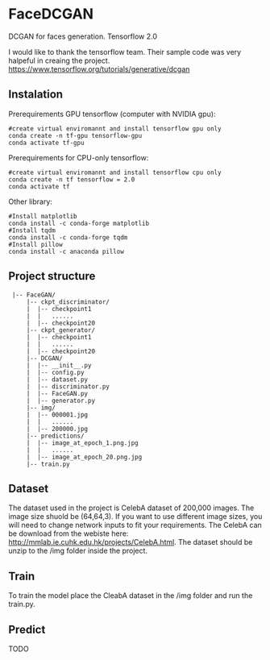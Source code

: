 # FaceDCGAN
 DCGAN for faces generation. Tensorflow 2.0  
   
I would like to thank the tensorflow team. Their sample code was very halpeful in creaing the project. https://www.tensorflow.org/tutorials/generative/dcgan  
 
## Instalation  
Prerequirements GPU tensorflow (computer with NVIDIA gpu):  
```
#create virtual enviromannt and install tensorflow gpu only
conda create -n tf-gpu tensorflow-gpu
conda activate tf-gpu
```
Prerequirements for CPU-only tensorflow:  
```
#create virtual enviromannt and install tensorflow cpu only
conda create -n tf tensorflow = 2.0
conda activate tf
```
  
Other library:  
```
#Install matplotlib
conda install -c conda-forge matplotlib
#Install tqdm
conda install -c conda-forge tqdm
#Install pillow
conda install -c anaconda pillow
```  
  
## Project structure  
```
 |-- FaceGAN/
     |-- ckpt_discriminator/
     |  |-- checkpoint1
     |  |   ......
     |  |-- checkpoint20
     |-- ckpt_generator/
     |  |-- checkpoint1
     |  |   ......
     |  |-- checkpoint20
     |-- DCGAN/
     |  |-- __init__.py
     |  |-- config.py
     |  |-- dataset.py
     |  |-- discriminator.py
     |  |-- FaceGAN.py
     |  |-- generator.py
     |-- img/
     |  |-- 000001.jpg
     |  |   ......
     |  |-- 200000.jpg
     |-- predictions/
     |  |-- image_at_epoch_1.png.jpg
     |  |   ......
     |  |-- image_at_epoch_20.png.jpg
     |-- train.py
```  

## Dataset  
The dataset used in the project is CelebA dataset of 200,000 images. The image size shuold be (64,64,3). If you want to use different image sizes, you will need to change network inputs to fit your requirements. The CelebA can be download from the webiste here: http://mmlab.ie.cuhk.edu.hk/projects/CelebA.html. The dataset should be unzip to the /img folder inside the project.  
  
## Train  
To train the model place the CleabA dataset in the /img folder and run the train.py.  
  
## Predict  
TODO
